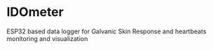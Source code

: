 # IDOmeter
ESP32 based data logger for Galvanic Skin Response and heartbeats monitoring and visualization
